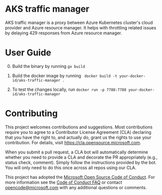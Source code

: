 # AKS traffic manager 
AKS traffic manager is a proxy between Azure Kubernetes cluster's cloud provider and Azure resource manager. It helps with throttling related issues by delaying 429 responses from Azure resource manager.

# User Guide

0. Build the binary by running ``` go build ``` 

1. Build the docker image by running ``` docker build -t your-docker-id/aks-traffic-manager .```

2. To test the changes locally, run ```docker run -p 7788:7788 your-docker-id/aks-traffic-manager```

# Contributing

This project welcomes contributions and suggestions.  Most contributions require you to agree to a
Contributor License Agreement (CLA) declaring that you have the right to, and actually do, grant us
the rights to use your contribution. For details, visit https://cla.opensource.microsoft.com.

When you submit a pull request, a CLA bot will automatically determine whether you need to provide
a CLA and decorate the PR appropriately (e.g., status check, comment). Simply follow the instructions
provided by the bot. You will only need to do this once across all repos using our CLA.

This project has adopted the [Microsoft Open Source Code of Conduct](https://opensource.microsoft.com/codeofconduct/).
For more information see the [Code of Conduct FAQ](https://opensource.microsoft.com/codeofconduct/faq/) or
contact [opencode@microsoft.com](mailto:opencode@microsoft.com) with any additional questions or comments.
